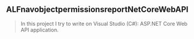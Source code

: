 ## ALFnavobjectpermissionsreportNetCoreWebAPI
> In this project I try to write on Visual Studio (C#): ASP.NET Core Web API application.